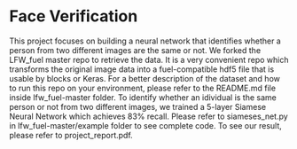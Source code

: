 # Face Verification 

This project focuses on building a neural network that identifies whether a person from two different images are the same or not. We forked the LFW_fuel master repo to retrieve the data. It is a very convenient repo which transforms the original image data into a fuel-compatible hdf5 file that is usable by blocks or Keras. For a better description of the dataset and how to run this repo on your environment, please refer to the README.md file inside lfw_fuel-master folder. 
To identify whether an idividual is the same person or not from two different images, we trained a 5-layer Siamese Neural Network which achieves 83% recall. Please refer to siameses_net.py in lfw_fuel-master/example folder to see complete code. To see our result, please refer to project_report.pdf.

